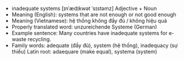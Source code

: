 - inadequate systems [ɪnˈædɪkwət ˈsɪstəmz] Adjective + Noun
- Meaning (English): systems that are not enough or not good enough
- Meaning (Vietnamese): hệ thống không đầy đủ / không hiệu quả
- Properly translated word: unzureichende Systeme (German)
- Example sentence: Many countries have inadequate systems for e-waste recycling.
- Family words: adequate (đầy đủ), system (hệ thống), inadequacy (sự thiếu)   Latin root: adaequare (make equal), systema (system)